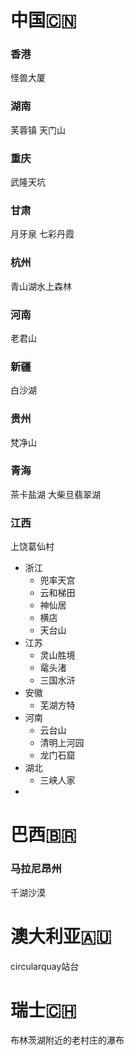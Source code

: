 # 中国🇨🇳
### 香港
怪兽大厦

### 湖南
芙蓉镇
天门山

### 重庆
武隆天坑

### 甘肃
月牙泉
七彩丹霞

### 杭州
青山湖水上森林

### 河南
老君山
### 新疆
白沙湖
### 贵州
梵净山
### 青海
茶卡盐湖
大柴旦翡翠湖
### 江西
上饶葛仙村

- 浙江
	- 兜率天宫
	- 云和梯田
	- 神仙居
	- 横店
	- 天台山
- 江苏
	- 灵山胜境
	- 鼋头渚
	- 三国水浒
- 安徽
	- 芜湖方特
- 河南
	- 云台山
	- 清明上河园
	- 龙门石窟
- 湖北
	- 三峡人家
- 
# 巴西🇧🇷
### 马拉尼昂州
千湖沙漠
# 澳大利亚🇦🇺
circularquay站台
# 瑞士🇨🇭
布林茨湖附近的老村庄的瀑布